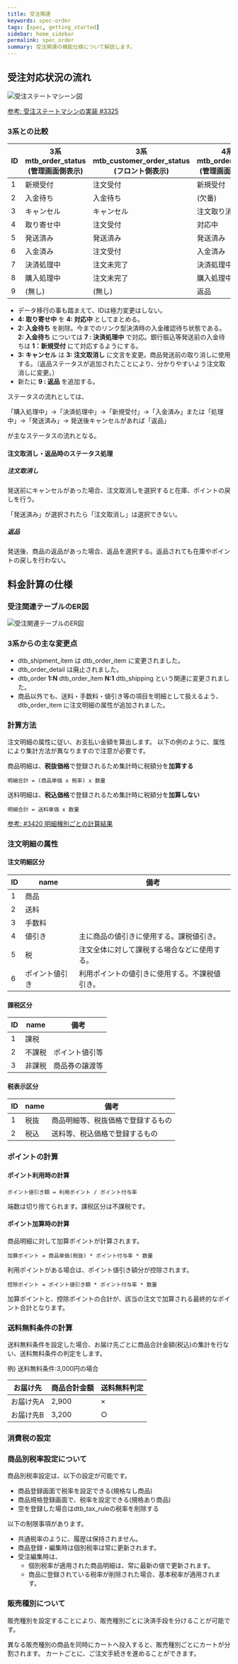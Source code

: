 ```yaml
---
title: 受注関連
keywords: spec-order
tags: [spec, getting_started]
sidebar: home_sidebar
permalink: spec_order
summary: 受注関連の機能仕様について解説します。
---
```


## 受注対応状況の流れ

![受注ステートマシーン図](/images/spec/order-statemachine.png)

[参考: 受注ステートマシンの実装 #3325](https://github.com/EC-CUBE/ec-cube/pull/3325)

### 3系との比較

| ID | 3系<br> mtb_order_status<br>(管理画面側表示) | 3系<br> mtb_customer_order_status<br>(フロント側表示) | 4系<br> mtb_order_status<br>(管理画面側表示) | 4系<br>mtb_customer_order_status<br>(フロント側表示) |
|----|----------------------------------------------|-------------------------------------------------------|----------------------------------------------|------------------------------------------------------|
|  1 | 新規受付                                     | 注文受付                                              | 新規受付                                     | 注文受付                                             |
|  2 | 入金待ち                                     | 入金待ち                                              | (欠番)                                       | (欠番)                                               |
|  3 | キャンセル                                   | キャンセル                                            | 注文取り消し                                 | 注文取り消し                                         |
|  4 | 取り寄せ中                                   | 注文受付                                              | 対応中                                       | 注文受付                                             |
|  5 | 発送済み                                     | 発送済み                                              | 発送済み                                     | 発送済み                                             |
|  6 | 入金済み                                     | 注文受付                                              | 入金済み                                     | 注文受付                                             |
|  7 | 決済処理中                                   | 注文未完了                                            | 決済処理中                                   | 注文受付                                             |
|  8 | 購入処理中                                   | 注文未完了                                            | 購入処理中                                   | 注文未完了                                           |
|  9 | (無し)                                       | (無し)                                                | 返品                                         | 返品                                                 |

- データ移行の事も踏まえて、IDは極力変更はしない。
- **4: 取り寄せ中** を **4: 対応中** としてまとめる。
- **2: 入金待ち** を削除。今までのリンク型決済時の入金確認待ち状態である。 **2: 入金待ち** については **7 : 決済処理中** で対応。銀行振込等発送前の入金待ちは **1：新規受付** にて対応するようにする。
- **3: キャンセル** は **3: 注文取消し** に文言を変更。商品発送前の取り消しに使用する。（返品ステータスが追加されたことにより、分かりやすいよう注文取消しに変更。）
- 新たに **9 : 返品** を追加する。

ステータスの流れとしては、

「購入処理中」→「決済処理中」→「新規受付」→「入金済み」または「処理中」→「発送済み」→ 発送後キャンセルがあれば「返品」

が主なステータスの流れとなる。

#### 注文取消し・返品時のステータス処理

##### 注文取消し

発送前にキャンセルがあった場合、注文取消しを選択すると在庫、ポイントの戻しを行う。

「発送済み」が選択されたら「注文取消し」は選択できない。

##### 返品

発送後、商品の返品があった場合、返品を選択する。返品されても在庫やポイントの戻しを行わない。

## 料金計算の仕様

### 受注関連テーブルのER図

![受注関連テーブルのER図](/images/spec/order-erdiagram.png)

### 3系からの主な変更点

- dtb_shipment_item は dtb_order_item に変更されました。
- dtb_order_detail は廃止されました。
- dtb_order **1:N** dtb_order_item **N:1** dtb_shipping という関連に変更されました。
- 商品以外でも、送料・手数料・値引き等の項目を明細として扱えるよう、 dtb_order_item に注文明細の属性が追加されました。


### 計算方法

注文明細の属性に従い、お支払い金額を算出します。
以下の例のように、属性により集計方法が異なりますので注意が必要です。

商品明細は、**税抜価格**で登録されるため集計時に税額分を**加算する**

```
明細合計 = (商品単価 x 税率) x 数量
```

送料明細は、**税込価格**で登録されるため集計時に税額分を**加算しない**

```
明細合計 = 送料単価 x 数量
```

[参考: #3420 明細種別ごとの計算結果](https://github.com/EC-CUBE/ec-cube/pull/3420)

### 注文明細の属性

#### 注文明細区分

| ID | name           | 備考                                           |
|----|----------------|------------------------------------------------|
|  1 | 商品           |                                                |
|  2 | 送料           |                                                |
|  3 | 手数料         |                                                |
|  4 | 値引き         | 主に商品の値引きに使用する。課税値引き。       |
|  5 | 税             | 注文全体に対して課税する場合などに使用する。   |
|  6 | ポイント値引き | 利用ポイントの値引きに使用する。不課税値引き。 |

#### 課税区分

| ID | name   | 備考           |
|----|--------|----------------|
|  1 | 課税   |                |
|  2 | 不課税 | ポイント値引等 |
|  3 | 非課税 | 商品券の譲渡等 |

#### 税表示区分

| ID | name | 備考                               |
|----|------|------------------------------------|
|  1 | 税抜 | 商品明細等、税抜価格で登録するもの |
|  2 | 税込 | 送料等、税込価格で登録するもの     |

### ポイントの計算

#### ポイント利用時の計算

```
ポイント値引き額 = 利用ポイント / ポイント付与率
```

端数は切り捨てられます。課税区分は不課税です。


#### ポイント加算時の計算

商品明細に対して加算ポイントが計算されます。

```
加算ポイント = 商品単価(税抜) * ポイント付与率 * 数量
```

利用ポイントがある場合は、ポイント値引き額分が控除されます。

```
控除ポイント = ポイント値引き額 * ポイント付与率 * 数量
```

加算ポイントと、控除ポイントの合計が、該当の注文で加算される最終的なポイント合計となります。

### 送料無料条件の計算

送料無料条件を設定した場合、お届け先ごとに商品合計金額(税込)の集計を行ない、送料無料条件の判定をします。

例) 送料無料条件:3,000円の場合

| お届け先  | 商品合計金額 | 送料無料判定 |
|-----------|--------------|--------------|
| お届け先A | 2,900        | ×           |
| お届け先B | 3,200        | ○           |


### 消費税の設定

### 商品別税率設定について

商品別税率設定は、以下の設定が可能です。

- 商品登録画面で税率を設定できる(規格なし商品)
- 商品規格登録画面で、税率を設定できる(規格あり商品)
- 空を登録した場合はdtb_tax_ruleの税率を削除する

以下の制限事項があります。

- 共通税率のように、履歴は保持されません。
- 商品登録・編集時は個別税率は常に更新されます。
- 受注編集時は、
   - 個別税率が適用された商品明細は、常に最新の値で更新されます。
   - 商品に登録されている税率が削除された場合、基本税率が適用されます。

### 販売種別について

販売種別を設定することにより、販売種別ごとに決済手段を分けることが可能です。

異なる販売種別の商品を同時にカートへ投入すると、販売種別ごとにカートが分割されます。
カートごとに、ご注文手続きを進めることができます。

